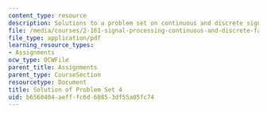 ```yaml
---
content_type: resource
description: Solutions to a problem set on continuous and discrete signal processing.
file: /media/courses/2-161-signal-processing-continuous-and-discrete-fall-2008/b6568404aefffc6d60853df55a05fc74_ps4soln.pdf
file_type: application/pdf
learning_resource_types:
- Assignments
ocw_type: OCWFile
parent_title: Assignments
parent_type: CourseSection
resourcetype: Document
title: Solution of Problem Set 4
uid: b6568404-aeff-fc6d-6085-3df55a05fc74
---
```

